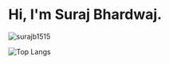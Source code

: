 # Hi, I'm Suraj Bhardwaj.




<p align="left"> 
         <img src="https://komarev.com/ghpvc/?username=surajb1515&label=Profile%20views&color=0e75b6&style=flat" alt="surajb1515" /> 
</p>

![Top Langs](https://github-readme-stats.vercel.app/api/top-langs/?username=surajb1515&theme=tokyonight)
